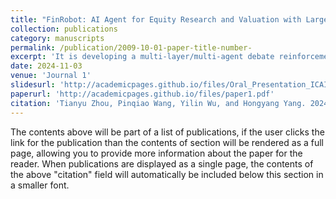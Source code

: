 ```yaml
---
title: "FinRobot: AI Agent for Equity Research and Valuation with Large Language Models"
collection: publications
category: manuscripts
permalink: /publication/2009-10-01-paper-title-number-
excerpt: 'It is developing a multi-layer/multi-agent debate reinforcement algorithm in a chain-of-thought prompting setting that can reliably and stably produce complete equity research reports after training with industry knowledge.  ACM ICAIF'24 has accepted my first-authored paper on this as an Oral Presentation. Our next step in to work on Graph Multi-Agent/ Visual LLM.'
date: 2024-11-03
venue: 'Journal 1'
slidesurl: 'http://academicpages.github.io/files/Oral_Presentation_ICAIF_24.pdf'
paperurl: 'http://academicpages.github.io/files/paper1.pdf'
citation: 'Tianyu Zhou, Pinqiao Wang, Yilin Wu, and Hongyang Yang. 2024. FinRobot: AI Agent for Equity Research and Valuation with Large Language Models. In Proceedings of ACM International Conference on AI in Finance (ICAIF ’24). ACM, New York, NY, USA'
---
```


The contents above will be part of a list of publications, if the user clicks the link for the publication than the contents of section will be rendered as a full page, allowing you to provide more information about the paper for the reader. When publications are displayed as a single page, the contents of the above "citation" field will automatically be included below this section in a smaller font.
